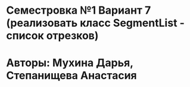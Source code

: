 # Семестровка №1 Вариант 7 (реализовать класс SegmentList - список отрезков)
# Авторы: Мухина Дарья, Степанищева Анастасия



